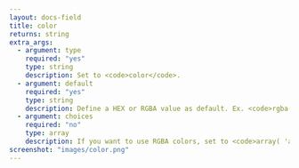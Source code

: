 ```yaml
---
layout: docs-field
title: color
returns: string
extra_args:
  - argument: type
    required: "yes"
    type: string
    description: Set to <code>color</code>.
  - argument: default
    required: "yes"
    type: string
    description: Define a HEX or RGBA value as default. Ex. <code>rgba(0,0,0,1)</code> or <code>#000000</code>.
  - argument: choices
    required: "no"
    type: array
    description: If you want to use RGBA colors, set to <code>array( 'alpha' => true )</code>
screenshot: "images/color.png"
---
```

